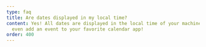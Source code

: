 ```yaml
---
type: faq
title: Are dates displayed in my local time?
content: Yes! All dates are displayed in the local time of your machine. You can
  even add an event to your favorite calendar app!
order: 400
---
```

